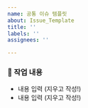 ```yaml
---
name: 공통 이슈 템플릿
about: Issue_Template
title: ''
labels: ''
assignees: ''

---
```


### 📝 작업 내용
- 내용 입력 (지우고 작성!)
- 내용 입력 (지우고 작성!)
